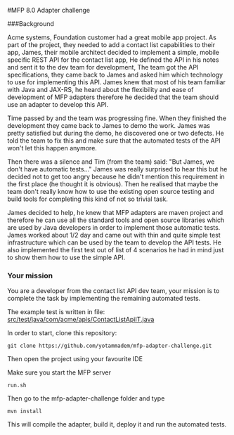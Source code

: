 #MFP 8.0 Adapter challenge

###Background

Acme systems, Foundation customer had a great mobile app project. As part of the project, they needed to add
a contact list capabilities to their app, James, their mobile architect decided to implement a simple, mobile specific REST API
for the contact list app, He defined the API in his notes and sent it to the dev team for development, The team got the API specifications,
they came back to James and asked him which technology to use for implementing this API. James knew that most of his team familiar with
Java and JAX-RS, he heard about the flexibility and ease of development of MFP adapters therefore he decided that the team should use
an adapter to develop this API.

Time passed by and the team was progressing fine. When they finished the development they came back to James to demo the work.
James was pretty satisfied but during the demo, he discovered one or two defects. He told the team to fix this and make sure
that the automated tests of the API won't let this happen anymore.

Then there was a silence and Tim (from the team) said: "But James, we don't have automatic tests..."
James was really surprised to hear this but he decided not to get too angry because he didn't mention this requirement in the
first place (he thought it is obvious). Then he realised that maybe the team don't really know how to use the existing open
source testing and build tools for completing this kind of not so trivial task.

James decided to help, he knew that MFP adapters are maven project and therefore he can use all the standard tools and open source
libraries which are used by Java developers in order to implement those automatic tests. James worked about 1/2 day and came out with
thin and quite simple test infrastructure which can be used by the team to develop the API tests. He also implemented the first test out
of list of 4 scenarios he had in mind just to show them how to use the simple API.

### Your mission
You are a developer from the contact list API dev team, your mission is to complete the task by implementing the remaining automated
tests.

The example test is written in file: [src/test/java/com/acme/apis/ContactListApiIT.java](src/test/java/com/acme/apis/ContactListApiIT.java)

In order to start, clone this repository:
```
git clone https://github.com/yotammadem/mfp-adapter-challenge.git
```

Then open the project using your favourite IDE

Make sure you start the MFP server
```
run.sh
```

Then go to the mfp-adapter-challenge folder and type
```
mvn install
```

This will compile the adapter, build it, deploy it and run the automated tests.

